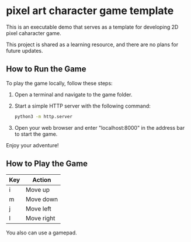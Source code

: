 # pixel art character game template

This is an executable demo that serves as a template for developing 2D pixel caharacter game.

This project is shared as a learning resource, and there are no plans for future updates.

## How to Run the Game

To play the game locally, follow these steps:

1. Open a terminal and navigate to the game folder.
2. Start a simple HTTP server with the following command:
   
   ```bash
   python3 -m http.server
   ```

3. Open your web browser and enter "localhost:8000" in the address bar to start the game.

Enjoy your adventure!

## How to Play the Game

| Key | Action                       |
|-----|------------------------------|
| i   | Move up                      |
| m   | Move down                    |
| j   | Move left                    |
| l   | Move right                   |

You also can use a gamepad.

